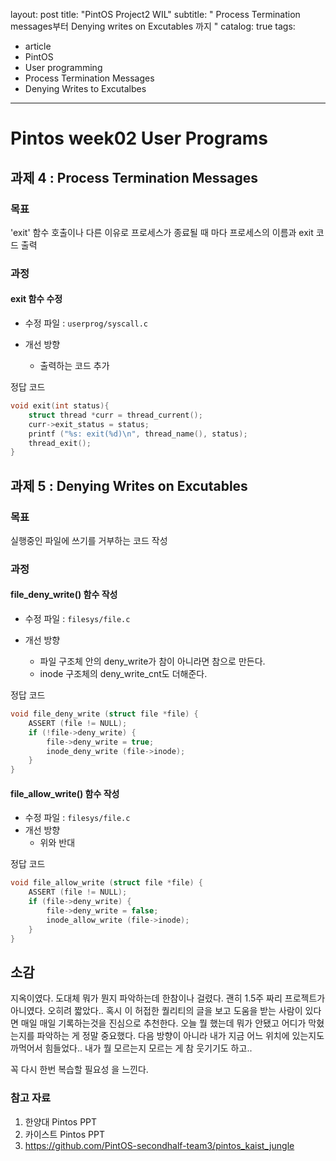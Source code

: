 layout: post
title: "PintOS Project2 WIL"
subtitle:   " Process Termination messages부터 Denying writes on Excutables 까지  "
catalog: true
tags:

   - article
   - PintOS
   - User programming
   - Process Termination Messages
   - Denying Writes to Excutalbes

---



# Pintos week02 User Programs



## 과제 4 : Process Termination Messages 

### 목표

'exit' 함수 호출이나 다른 이유로 프로세스가 종료될 때 마다 프로세스의 이름과 exit 코드 출력



### 과정

#### exit 함수 수정

- 수정 파일 : `userprog/syscall.c`

- 개선 방향
    - 출력하는 코드 추가



정답 코드 

```c
void exit(int status){
    struct thread *curr = thread_current();
    curr->exit_status = status;
    printf ("%s: exit(%d)\n", thread_name(), status);
    thread_exit(); 
}
```



## 과제 5 : Denying Writes on Excutables

### 목표

실행중인 파일에 쓰기를 거부하는 코드 작성



### 과정

#### file_deny_write() 함수 작성

- 수정 파일 : `filesys/file.c`

- 개선 방향
    - 파일 구조체 안의 deny_write가 참이 아니라면 참으로 만든다.
    - inode 구조체의 deny_write_cnt도 더해준다.



정답 코드

```c
void file_deny_write (struct file *file) {
	ASSERT (file != NULL);
	if (!file->deny_write) {
		file->deny_write = true;
		inode_deny_write (file->inode);
	}
}
```



#### file_allow_write() 함수 작성

- 수정 파일 : `filesys/file.c`
- 개선 방향
    - 위와 반대

정답 코드

```c
void file_allow_write (struct file *file) {
	ASSERT (file != NULL);
	if (file->deny_write) {
		file->deny_write = false;
		inode_allow_write (file->inode);
	}
}
```





## 소감

지옥이였다. 도대체 뭐가 뭔지 파악하는데 한참이나 걸렸다. 괜히 1.5주 짜리 프로젝트가 아니였다. 오히려 짧았다.. 혹시 이 허접한 퀄리티의 글을 보고 도움을 받는 사람이 있다면 매일 매일 기록하는것을 진심으로 추천한다. 오늘 뭘 했는데 뭐가 안됐고 어디가 막혔는지를 파악하는 게 정말 중요했다. 다음 방향이 아니라 내가 지금 어느 위치에 있는지도 까먹어서 힘들었다.. 내가 뭘 모르는지 모르는 게 참 웃기기도 하고..  

꼭 다시 한번 복습할 필요성 을 느낀다. 



### 참고 자료

1. 한양대 Pintos PPT
2. 카이스트 Pintos PPT
3. https://github.com/PintOS-secondhalf-team3/pintos_kaist_jungle